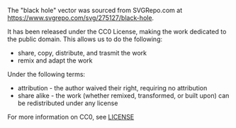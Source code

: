 The "black hole" vector was sourced from SVGRepo.com at https://www.svgrepo.com/svg/275127/black-hole.

It has been released under the CC0 License, making the work dedicated to the public domain.
This allows us to do the following:
* share, copy, distribute, and trasmit the work
* remix and adapt the work

Under the following terms:
* attribution - the author waived their right, requiring no attribution
* share alike - the work (whether remixed, transformed, or built upon) can be redistributed under any license

For more information on CC0, see [LICENSE](LICENSE)